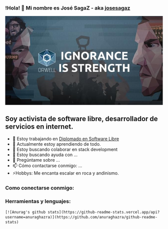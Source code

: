 ### !Hola! 👋 Mi nombre es José SagaZ - aka [josesagaz](https://sagaz.info.bo/es/)

![](ignoranceIsStrength.jpg)

## Soy activista de software libre, desarrollador de servicios en internet.

- 🔭 Estoy trabajando en [Diplomado en Software Libre]()
- 🌱 Actualmente estoy aprendiendo de todo.
- 👯 Estoy buscando colaborar en stack development
- 🤔 Estoy buscando ayuda con ...
- 💬 Pregúntame sobre ...
- 📫 Cómo contactarse conmigo: ...
- ⚡Hobbys: Me encanta escalar en roca y andinismo.

### Como conectarse conmigo:



### Herramientas y lenguajes:



```
[![Anurag's github stats](https://github-readme-stats.vercel.app/api?username=anuraghazra)](https://github.com/anuraghazra/github-readme-stats)
```

